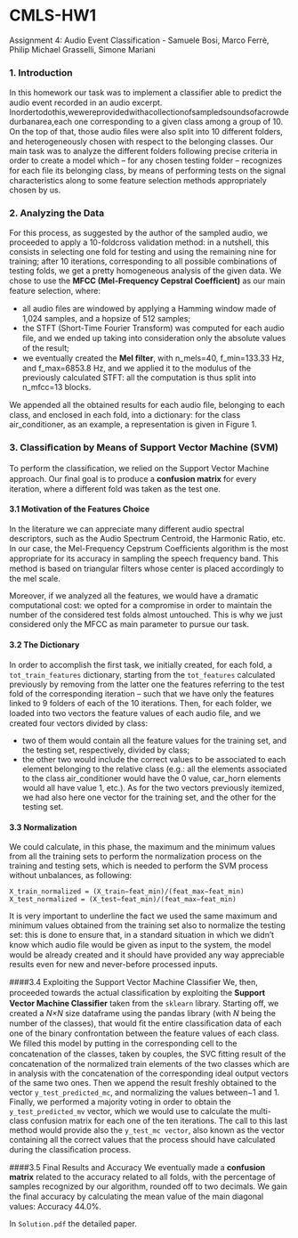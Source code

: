 # CMLS-HW1
Assignment 4: Audio Event Classification - Samuele Bosi, Marco Ferrè, Philip Michael Grasselli, Simone Mariani 

### 1. Introduction
In this homework our task was to implement a classiﬁer able to predict the audio event recorded in an audio excerpt. Inordertodothis,wewereprovidedwithacollectionofsampledsoundsofacrowdedurbanarea,each one corresponding to a given class among a group of 10. On the top of that, those audio ﬁles were also split into 10 different folders, and heterogeneously chosen with respect to the belonging classes. Our main task was to analyze the different folders following precise criteria in order to create a model which – for any chosen testing folder – recognizes for each ﬁle its belonging class, by means of performing tests on the signal characteristics along to some feature selection methods appropriately chosen by us.

### 2. Analyzing the Data
For this process, as suggested by the author of the sampled audio, we proceeded to apply a 10-foldcross validation method: in a nutshell, this consists in selecting one fold for testing and using the remaining nine for training; after 10 iterations, corresponding to all possible combinations of testing folds, we get a pretty homogeneous analysis of the given data. We chose to use the **MFCC (Mel-Frequency Cepstral Coefﬁcient)** as our main feature selection, where: 
- all audio ﬁles are windowed by applying a Hamming window made of 1,024 samples, and a hopsize of 512 samples; 
- the STFT (Short-Time Fourier Transform) was computed for each audio ﬁle, and we ended up taking into consideration only the absolute values of the result;
- we eventually created the **Mel ﬁlter**, with n_mels=40, f_min=133.33 Hz, and f_max=6853.8 Hz, and we applied it to the modulus of the previously calculated STFT: all the computation is thus split into n_mfcc=13 blocks.

We appended all the obtained results for each audio ﬁle, belonging to each class, and enclosed in each fold, into a dictionary: for the class air_conditioner, as an example, a representation is given in Figure 1.

### 3. Classiﬁcation by Means of Support Vector Machine (SVM)
To perform the classiﬁcation, we relied on the Support Vector Machine approach. Our ﬁnal goal is to produce a **confusion matrix** for every iteration, where a different fold was taken as the test one.

#### 3.1 Motivation of the Features Choice
In the literature we can appreciate many different audio spectral descriptors, such as the Audio Spectrum Centroid, the Harmonic Ratio, etc. In our case, the Mel-Frequency Cepstrum Coefﬁcients algorithm is the most appropriate for its accuracy in sampling the speech frequency band. This method is based on triangular ﬁlters whose center is placed accordingly to the mel scale.

Moreover, if we analyzed all the features, we would have a dramatic computational cost: we opted for a compromise in order to maintain the number of the considered test folds almost untouched. This is why we just considered only the MFCC as main parameter to pursue our task.

#### 3.2 The Dictionary 

In order to accomplish the ﬁrst task, we initially created, for each fold, a `tot_train_features` dictionary, starting from the `tot_features` calculated previously by removing from the latter one the features referring to the test fold of the corresponding iteration – such that we have only the features linked to 9 folders of each of the 10 iterations. Then, for each folder, we loaded into two vectors the feature values of each audio ﬁle, and we created four vectors divided by class: 
- two of them would contain all the feature values for the training set, and the testing set, respectively, divided by class;
-  the other two would include the correct values to be associated to each element belonging to the relative class (e.g.: all the elements associated to the class air_conditioner would have the 0 value, car_horn elements would all have value 1, etc.). As for the two vectors previously itemized, we had also here one vector for the training set, and the other for the testing set.

#### 3.3 Normalization
We could calculate, in this phase, the maximum and the minimum values from all the training sets to perform the normalization process on the training and testing sets, which is needed to perform the SVM process without unbalances, as following: 

```
X_train_normalized = (X_train−feat_min)/(feat_max−feat_min) 
X_test_normalized = (X_test−feat_min)/(feat_max−feat_min)
```

It is very important to underline the fact we used the same maximum and minimum values obtained from the training set also to normalize the testing set: this is done to ensure that, in a standard situation in which we didn’t know which audio ﬁle would be given as input to the system, the model would be already created and it should have provided any way appreciable results even for new and never-before processed inputs.

####3.4 Exploiting the Support Vector Machine Classiﬁer
We, then, proceeded towards the actual classiﬁcation by exploiting the **Support Vector Machine Classiﬁer** taken from the `sklearn` library. Starting off, we created a _N×N_ size dataframe using the pandas library (with _N_ being the number of the classes), that would ﬁt the entire classiﬁcation data of each one of the binary confrontation between the feature values of each class. We ﬁlled this model by putting in the corresponding cell to the concatenation of the classes, taken by couples, the SVC ﬁtting result of the concatenation of the normalized train elements of the two classes which are in analysis with the concatenation of the corresponding ideal output vectors of the same two ones. Then we append the result freshly obtained to the vector `y_test_predicted_mc`, and normalizing the values between−1 and 1. Finally, we performed a majority voting in order to obtain the `y_test_predicted_mv` vector, which we would use to calculate the multi-class confusion matrix for each one of the ten iterations. The call to this last method would provide also the `y_test_mc vector`, also known as the vector containing all the correct values that the process should have calculated during the classiﬁcation process.

####3.5 Final Results and Accuracy
We eventually made a **confusion matrix** related to the accuracy related to all folds, with the percentage of samples recognized by our algorithm, rounded off to two decimals. We gain the ﬁnal accuracy by calculating the mean value of the main diagonal values: Accuracy 44.0%.

In `Solution.pdf` the detailed paper.
